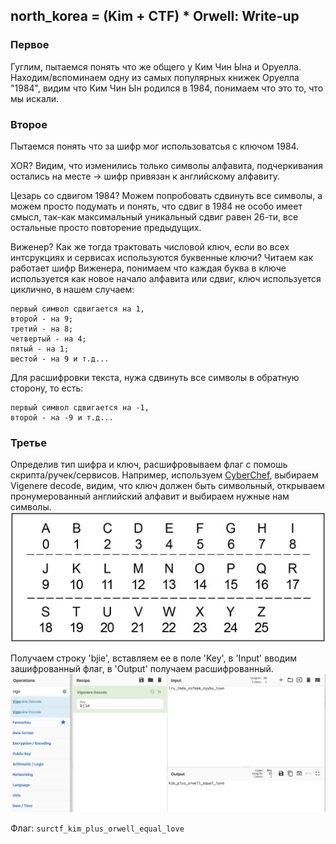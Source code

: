 ## north_korea = (Kim + CTF) * Orwell: Write-up

### Первое

Гуглим, пытаемся понять что же общего у Ким Чин Ына и Оруелла. Находим/вспоминаем одну из самых популярных книжек Оруелла "1984", видим что Ким Чин Ын родился в 1984, понимаем что это то, что мы искали.

### Второе
Пытаемся понять что за шифр мог использоватсья с ключом 1984. 

XOR? Видим, что изменились только символы алфавита, подчеркивания остались на месте -> шифр привязан к английскому алфавиту. 

Цезарь со сдвигом 1984? Можем попробовать сдвинуть все символы, а можем просто подумать и понять, что сдвиг в 1984 не особо имеет смысл, так-как максимальный уникальный сдвиг равен 26-ти, все остальные просто повторение предыдущих. 

Виженер? Как же тогда трактовать числовой ключ, если во всех интсрукциях и сервисах используются буквенные ключи? Читаем как работает шифр Виженера, понимаем что каждая буква в ключе используется как новое начало алфавита или сдвиг, ключ используется циклично, в нашем случаем:

	первый символ сдвигается на 1,
	второй - на 9;
	третий - на 8;
	четвертый - на 4;
	пятый - на 1;
	шестой - на 9 и т.д...

Для расшифровки текста, нужа сдвинуть все символы в обратную сторону, то есть:

	первый символ сдвигается на -1,
	второй - на -9 и т.д...

### Третье

Определив тип шифра и ключ, расшифровываем флаг с помошь скрипта/ручек/сервисов.
Например, используем [CyberChef](https://gchq.github.io/CyberChef/), выбираем Vigenere decode, видим, что ключ должен быть символьный, открываем пронумерованный английский алфавит и выбираем нужные нам символы.
![alphabet](table.jpg)

Получаем строку 'bjie', вставляем ее в поле 'Key', в 'Input' вводим зашифрованный флаг, в 'Output' получаем расшифрованный.
![CyberChefImg](cyberchef.png)

Флаг: `surctf_kim_plus_orwell_equal_love`

